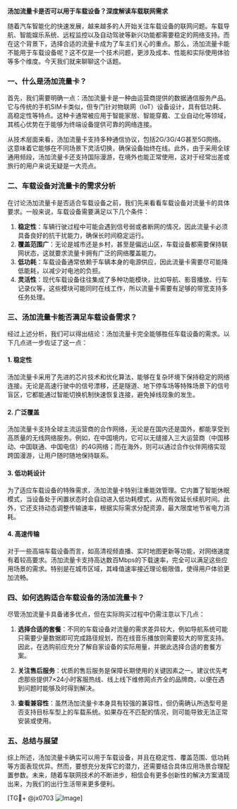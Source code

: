 **汤加流量卡是否可以用于车载设备？深度解读车载联网需求**

随着汽车智能化的快速发展，越来越多的人开始关注车载设备的联网问题。车载导航、智能娱乐系统、远程监控以及自动驾驶等新兴功能都需要稳定的网络支持。而在这个背景下，选择合适的流量卡成为了车主们关心的重点。那么，汤加流量卡能不能用于车载设备呢？这不仅是一个技术问题，更涉及成本、性能和实际使用体验等多个维度。今天我们就来聊聊这个话题。

### 一、什么是汤加流量卡？

首先，我们需要明确一点：汤加流量卡是一种由运营商提供的数据通信服务产品。它与传统的手机SIM卡类似，但专门针对物联网（IoT）设备设计，具有低功耗、高稳定性等特点。这种卡通常被应用于智能家居、智能穿戴、工业自动化等领域，其核心优势在于能够为终端设备提供可靠的网络连接。

从技术层面来看，汤加流量卡支持多种通信协议，包括2G/3G/4G甚至5G网络。这意味着它能够在不同场景下灵活切换，确保设备始终在线。此外，由于采用全球通用频段，汤加流量卡还支持国际漫游，在境外也能正常使用，这对于经常出差或旅行的用户来说无疑是一大亮点。

### 二、车载设备对流量卡的需求分析

在讨论汤加流量卡是否适合车载设备之前，我们先来看看车载设备对流量卡的具体要求。一般来说，车载设备需要满足以下几个条件：

1. **稳定性**：车辆行驶过程中可能会遇到信号弱或者断网的情况，因此流量卡必须具备良好的抗干扰能力，确保长时间稳定运行。
2. **覆盖范围广**：无论是城市还是乡村，甚至是偏远山区，车载设备都需要保持联网状态，这就要求流量卡拥有广泛的网络覆盖能力。
3. **低功耗**：车载设备通常依赖于车辆本身的电源供应，因此流量卡需要尽可能降低能耗，以减少对电池的负担。
4. **灵活性**：现代车载设备往往集成了多种功能模块，比如导航、影音播放、行车记录仪等，这些模块可能同时在线工作，所以流量卡需要有足够的带宽支持多任务处理。

### 三、汤加流量卡能否满足车载设备需求？

经过上述分析，我们可以得出结论：汤加流量卡完全能够胜任车载设备的需求。以下几点进一步佐证了这一点：

#### 1. 稳定性
汤加流量卡采用了先进的芯片技术和优化算法，能够在复杂环境下保持稳定的网络连接。无论是高速行驶中的信号漂移，还是隧道、地下停车场等特殊场景下的信号盲区，它都能通过智能切换机制快速恢复连接，避免掉线现象的发生。

#### 2. 广泛覆盖
汤加流量卡支持全球主流运营商的合作网络，无论是在国内还是国外，都能享受到高质量的无线网络服务。例如，在中国境内，它可以无缝接入三大运营商（中国移动、中国联通、中国电信）的4G网络；而在海外，则可以通过合作伙伴网络实现跨国漫游，让用户随时随地保持联系。

#### 3. 低功耗设计
为了适应车载设备的特殊需求，汤加流量卡特别注重能效管理。它内置了智能休眠模式，当设备处于闲置状态时会自动进入低功耗模式，从而有效延长续航时间。此外，它还支持动态调整传输速率，根据实际需求分配资源，最大限度地节省电力消耗。

#### 4. 高速传输
对于一些高端车载设备而言，如高清视频直播、实时地图更新等功能，对网络速度有着较高要求。汤加流量卡支持高达数百Mbps的下载速率，完全可以满足这些应用场景的需求。特别是在城市区域，其峰值速率接近理论极限值，使得用户体验更加流畅。

### 四、如何选购适合车载设备的汤加流量卡？

尽管汤加流量卡具备诸多优点，但在实际购买过程中仍需注意以下几点：

1. **选择合适的套餐**：不同的车载设备对流量的需求差异较大，例如导航系统可能只需要少量数据即可完成路径规划，而在线音乐播放则需要较大的带宽支持。因此，在选购前应充分了解自家设备的实际用量，并据此选择合适的套餐方案。
   
2. **关注售后服务**：优质的售后服务是保障长期使用的关键因素之一。建议优先考虑那些提供7×24小时客服热线、线上线下维修网点齐全的品牌商，以便在遇到问题时能够及时得到解决。

3. **查看兼容性**：虽然汤加流量卡本身具有较强的兼容性，但仍需确认所选型号是否支持目标车型上的车载系统。如果存在不匹配的情况，则可能导致无法正常安装或使用。

### 五、总结与展望

综上所述，汤加流量卡确实可以用于车载设备，并且在稳定性、覆盖范围、低功耗等方面表现优异。然而，要想充分发挥它的潜力，还需要结合具体应用场景合理配置参数。未来，随着车联网技术的不断进步，相信会有更多创新性的解决方案涌现出来，为我们的出行生活带来更多便利。

[TG💪+ @jx0703 ![Image](https://github.com/user-attachments/assets/dbca1d08-cadb-493c-b0ec-ad6f7a83f270)]